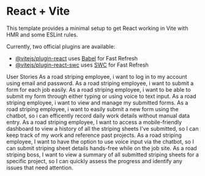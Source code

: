 # React + Vite

This template provides a minimal setup to get React working in Vite with HMR and some ESLint rules.

Currently, two official plugins are available:

- [@vitejs/plugin-react](https://github.com/vitejs/vite-plugin-react/blob/main/packages/plugin-react/README.md) uses [Babel](https://babeljs.io/) for Fast Refresh
- [@vitejs/plugin-react-swc](https://github.com/vitejs/vite-plugin-react-swc) uses [SWC](https://swc.rs/) for Fast Refresh

User Stories
As a road striping employee, i want to log in to my account using email and password.
As a road striping employee, i want to submit a form for each job easily.
As a road striping employee, i want to be able to submit my form through either typing or using voice to text input.
As a road striping employee, i want to view and manage my submitted forms.
As a road striping employee, i want to easily submit a new form using the chatbot, so i can efficently record daily work details without manual data entry.
As a road striping employee, I want to access a mobile-friendly dashboard to view a history of all the striping sheets I've submitted, so I can keep track of my work and reference past projects.
As a road striping employee, I want to have the option to use voice input via the chatbot, so I can submit striping sheet details hands-free while on the job site.
As a road striping boss, I want to view a summary of all submitted striping sheets for a specific project, so I can quickly assess the progress and identify any issues that need attention.
